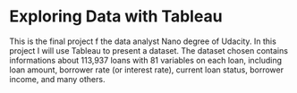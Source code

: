 # Exploring Data with Tableau 

This is the final project f the data analyst Nano degree of Udacity. 
In this project I will use Tableau to present a dataset. 
The dataset chosen contains informations about 113,937 loans with 81 variables on each loan, including loan amount, borrower rate (or interest rate), current loan status, borrower income, and many others.



